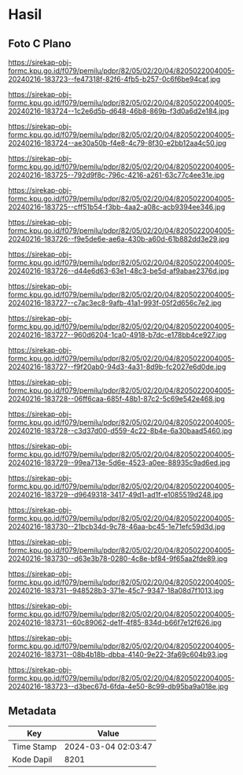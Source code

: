 # Hasil

## Foto C Plano

https://sirekap-obj-formc.kpu.go.id/f079/pemilu/pdpr/82/05/02/20/04/8205022004005-20240216-183723--fe47318f-82f6-4fb5-b257-0c6f6be94caf.jpg

https://sirekap-obj-formc.kpu.go.id/f079/pemilu/pdpr/82/05/02/20/04/8205022004005-20240216-183724--1c2e6d5b-d648-46b8-869b-f3d0a6d2e184.jpg

https://sirekap-obj-formc.kpu.go.id/f079/pemilu/pdpr/82/05/02/20/04/8205022004005-20240216-183724--ae30a50b-f4e8-4c79-8f30-e2bb12aa4c50.jpg

https://sirekap-obj-formc.kpu.go.id/f079/pemilu/pdpr/82/05/02/20/04/8205022004005-20240216-183725--792d9f8c-796c-4216-a261-63c77c4ee31e.jpg

https://sirekap-obj-formc.kpu.go.id/f079/pemilu/pdpr/82/05/02/20/04/8205022004005-20240216-183725--cff51b54-f3bb-4aa2-a08c-acb9394ee346.jpg

https://sirekap-obj-formc.kpu.go.id/f079/pemilu/pdpr/82/05/02/20/04/8205022004005-20240216-183726--f9e5de6e-ae6a-430b-a60d-61b882dd3e29.jpg

https://sirekap-obj-formc.kpu.go.id/f079/pemilu/pdpr/82/05/02/20/04/8205022004005-20240216-183726--d44e6d63-63e1-48c3-be5d-af9abae2376d.jpg

https://sirekap-obj-formc.kpu.go.id/f079/pemilu/pdpr/82/05/02/20/04/8205022004005-20240216-183727--c7ac3ec8-9afb-41a1-993f-05f2d656c7e2.jpg

https://sirekap-obj-formc.kpu.go.id/f079/pemilu/pdpr/82/05/02/20/04/8205022004005-20240216-183727--960d6204-1ca0-4918-b7dc-e178bb4ce927.jpg

https://sirekap-obj-formc.kpu.go.id/f079/pemilu/pdpr/82/05/02/20/04/8205022004005-20240216-183727--f9f20ab0-94d3-4a31-8d9b-fc2027e6d0de.jpg

https://sirekap-obj-formc.kpu.go.id/f079/pemilu/pdpr/82/05/02/20/04/8205022004005-20240216-183728--06ff6caa-685f-48b1-87c2-5c69e542e468.jpg

https://sirekap-obj-formc.kpu.go.id/f079/pemilu/pdpr/82/05/02/20/04/8205022004005-20240216-183728--c3d37d00-d559-4c22-8b4e-6a30baad5460.jpg

https://sirekap-obj-formc.kpu.go.id/f079/pemilu/pdpr/82/05/02/20/04/8205022004005-20240216-183729--99ea713e-5d6e-4523-a0ee-88935c9ad6ed.jpg

https://sirekap-obj-formc.kpu.go.id/f079/pemilu/pdpr/82/05/02/20/04/8205022004005-20240216-183729--d9649318-3417-49d1-ad1f-e1085519d248.jpg

https://sirekap-obj-formc.kpu.go.id/f079/pemilu/pdpr/82/05/02/20/04/8205022004005-20240216-183730--21bcb34d-9c78-46aa-bc45-1e71efc59d3d.jpg

https://sirekap-obj-formc.kpu.go.id/f079/pemilu/pdpr/82/05/02/20/04/8205022004005-20240216-183730--d63e3b78-0280-4c8e-bf84-9f65aa2fde89.jpg

https://sirekap-obj-formc.kpu.go.id/f079/pemilu/pdpr/82/05/02/20/04/8205022004005-20240216-183731--948528b3-371e-45c7-9347-18a08d7f1013.jpg

https://sirekap-obj-formc.kpu.go.id/f079/pemilu/pdpr/82/05/02/20/04/8205022004005-20240216-183731--60c89062-de1f-4f85-834d-b66f7e12f626.jpg

https://sirekap-obj-formc.kpu.go.id/f079/pemilu/pdpr/82/05/02/20/04/8205022004005-20240216-183731--08b4b18b-dbba-4140-9e22-3fa69c604b93.jpg

https://sirekap-obj-formc.kpu.go.id/f079/pemilu/pdpr/82/05/02/20/04/8205022004005-20240216-183723--d3bec67d-6fda-4e50-8c99-db95ba9a018e.jpg


## Metadata

| Key        | Value               |
| ---------- | ------------------- |
| Time Stamp | 2024-03-04 02:03:47 |
| Kode Dapil | 8201                |



